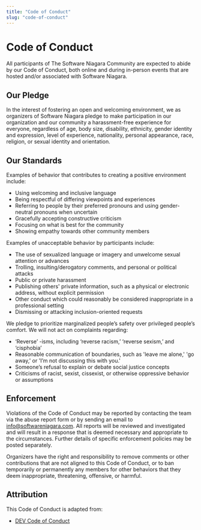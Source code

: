 ```yaml
---
title: "Code of Conduct"
slug: "code-of-conduct"
---
```


# Code of Conduct

All participants of The Software Niagara Community are expected to abide by our Code of Conduct, both online and during in-person events that are hosted and/or associated with Software Niagara.

## Our Pledge

In the interest of fostering an open and welcoming environment, we as organizers of Software Niagara pledge to make participation in our organization and our community a harassment-free experience for everyone, regardless of age, body size, disability, ethnicity, gender identity and expression, level of experience, nationality, personal appearance, race, religion, or sexual identity and orientation. 

## Our Standards

Examples of behavior that contributes to creating a positive environment include:

- Using welcoming and inclusive language
- Being respectful of differing viewpoints and experiences
- Referring to people by their preferred pronouns and using gender-neutral pronouns when uncertain
- Gracefully accepting constructive criticism
- Focusing on what is best for the community
- Showing empathy towards other community members

Examples of unacceptable behavior by participants include:

- The use of sexualized language or imagery and unwelcome sexual attention or advances
- Trolling, insulting/derogatory comments, and personal or political attacks
- Public or private harassment
- Publishing others' private information, such as a physical or electronic address, without explicit permission
- Other conduct which could reasonably be considered inappropriate in a professional setting
- Dismissing or attacking inclusion-oriented requests

We pledge to prioritize marginalized people’s safety over privileged people’s comfort. We will not act on complaints regarding:

- ‘Reverse’ -isms, including ‘reverse racism,’ ‘reverse sexism,’ and ‘cisphobia’
- Reasonable communication of boundaries, such as 'leave me alone,' 'go away,' or 'I’m not discussing this with you.'
- Someone’s refusal to explain or debate social justice concepts
- Criticisms of racist, sexist, cissexist, or otherwise oppressive behavior or assumptions

## Enforcement

Violations of the Code of Conduct may be reported by contacting the team via the abuse report form or by sending an email to info@softwareniagara.com. All reports will be reviewed and investigated and will result in a response that is deemed necessary and appropriate to the circumstances. Further details of specific enforcement policies may be posted separately.

Organizers have the right and responsibility to remove comments or other contributions that are not aligned to this Code of Conduct, or to ban temporarily or permanently any members for other behaviors that they deem inappropriate, threatening, offensive, or harmful.

## Attribution

This Code of Conduct is adapted from:

- [DEV Code of Conduct](https://dev.to/code-of-conduct)
